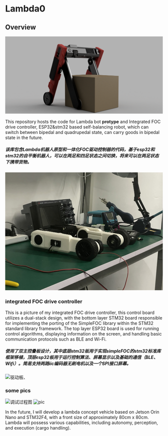 # Lambda0

## Overview

![效果图](https://github.com/AAAAyl0n/Lambda0/blob/main/5.Docs/%E6%95%88%E6%9E%9C%E5%9B%BE.png)

This repository hosts the code for Lambda bot **protype** and Integrated FOC drive controller, ESP32&stm32 based self-balancing robot, which can switch between bipedal and quadrupedal state, can carry goods in bipedal state in the future.

##### 该库包含Lambda机器人原型和一体化FOC驱动控制器的代码，基于esp32和stm32的自平衡机器人，可以在两足和四足状态之间切换，将来可以在两足状态下携带货物。
![机器人行走图](https://github.com/AAAAyl0n/Lambda0/blob/main/5.Docs/pic0.jpg)

###  integrated FOC drive controller

This is a picture of my integrated FOC drive controller, this control board utilizes a dual-stack design, with the bottom layer STM32 board responsible for implementing the porting of the SimpleFOC library within the STM32 standard library framework. The top layer ESP32 board is used for running control algorithms, displaying information on the screen, and handling basic communication protocols such as BLE and Wi-Fi.

##### 使用了双主控叠板设计，其中底层stm32板用于实现simpleFOC的stm32标准库框架移植，顶层esp32板用于运行控制算法、屏幕显示以及基础的通信（BLE、Wifi）。简易支持两路iic编码器无刷电机以及一个SPI接口屏幕。

![驱动板](https://github.com/AHANAyl0n/Lambda0/blob/main/5.Docs/%E5%BC%80%E5%8F%91%E6%9D%BF%E5%9B%BE%E7%89%87.jpg)、

### some pics

![调试过程图](https://github.com/AHANAyl0n/Lambda0/blob/main/5.Docs/%E6%9C%BA%E5%99%A8%E4%BA%BA%E7%9B%B4%E7%AB%8B%E8%A1%8C%E8%B5%B0%E5%9B%BE.jpg)
![pic](https://github.com/AHANAyl0n/Lambda0/blob/main/5.Docs/%E6%9C%BA%E5%99%A8%E4%BA%BA%E8%B0%83%E8%AF%95%E5%9B%BE.jpg)

In the future, I will develop a lambda concept vehicle based on Jetson Orin Nano and STM32F4, with a front size of approximately 80cm x 80cm. Lambda will possess various capabilities, including autonomy, perception, and execution (cargo handling).
